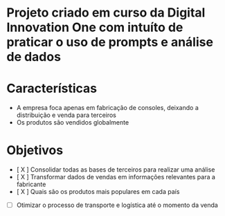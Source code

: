 # Projeto criado em curso da Digital Innovation One com intuíto de praticar o uso de prompts e análise de dados

# Características
- A empresa foca apenas em fabricação de consoles, deixando a distribuição e venda para terceiros
- Os produtos são vendidos globalmente

# Objetivos

- [ X ] Consolidar todas as bases de terceiros para realizar uma análise
- [ X ] Transformar dados de vendas em informações relevantes  para a fabricante
- [ X ] Quais são os produtos mais populares em cada país
- [  ] Otimizar o processo de transporte e logística até o momento da venda
